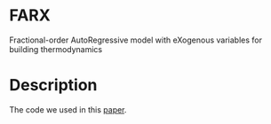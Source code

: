 # FARX
Fractional-order AutoRegressive model with eXogenous variables for building thermodynamics

# Description
The code we used in this [paper](https://www.sciencedirect.com/science/article/pii/S0378778816308064).
